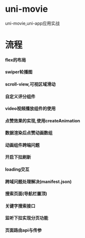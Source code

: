 # uni-movie
uni-movie,uni-app应用实战
# 流程
#### flex的布局
#### swiper轮播图
#### scroll-view,可视区域滑动
#### 自定义评分组件
#### video视频播放组件的使用
#### 点赞效果的实现,使用createAnimation
#### 数据渲染后点赞动画数组
#### 动画组件跨端问题
#### 开启下拉刷新
#### loading交互
#### 跨域问题处理解决(manifest.json)
#### 搜索页面(导航栏置顶)
#### 关键字搜索接口
#### 监听下拉实现分页功能
#### 页面路由api与传参